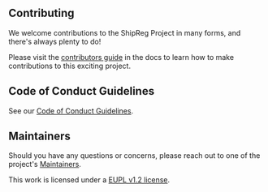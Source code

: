 ## Contributing

We welcome contributions to the ShipReg Project in many forms, and
there's always plenty to do!

Please visit the
[contributors guide](https://github.com/marcvanandel/shipreg-home/blob/main/CONTRIBUTING.md) in the
docs to learn how to make contributions to this exciting project.

## Code of Conduct Guidelines <a name="conduct"></a>

See our [Code of Conduct Guidelines](./CODE_OF_CONDUCT.md).

## Maintainers <a name="maintainers"></a>

Should you have any questions or concerns, please reach out to one of the project's [Maintainers](./MAINTAINERS.md).

This work is licensed under a [EUPL v1.2 license](./LICENSE.md).
